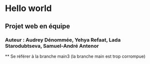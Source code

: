 # Hello world
## Projet web en équipe
### Auteur : Audrey Dénommée, Yehya Refaat, Lada Starodubtseva, Samuel-André Antenor

** Se référer à la branche main3 (la branche main est trop corrompue)
